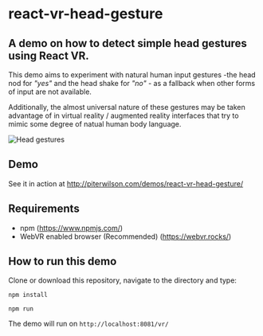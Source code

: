 # react-vr-head-gesture
## A demo on how to detect simple head gestures using React VR.

This demo aims to experiment with natural human input gestures -the head nod for _"yes"_ and the head shake for _"no"_ - as a fallback when other forms of input are not available.

Additionally, the almost universal nature of these gestures may be taken advantage of in virtual reality / augmented reality interfaces that try to mimic some degree of natual human body language.


![Head gestures](https://media.giphy.com/media/ijdxTwx7tyPJK/giphy.gif)

## Demo

See it in action at http://piterwilson.com/demos/react-vr-head-gesture/

## Requirements

* npm (https://www.npmjs.com/)
* WebVR enabled browser (Recommended) (https://webvr.rocks/) 

## How to run this demo

Clone or download this repository, navigate to the directory and type: 

`npm install`

`npm run`

The demo will run on `http://localhost:8081/vr/`
